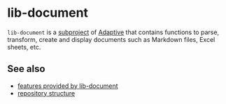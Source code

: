 # lib-document

`lib-document` is a [subproject](def://) of [Adaptive](def://) that contains functions to parse,
transform, create and display documents such as Markdown files, Excel sheets, etc.

## See also

- [features provided by lib-document](guide://)
- [repository structure](guide://)